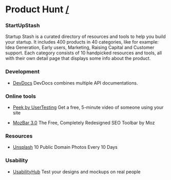 Product Hunt [/](http://www.producthunt.com/)
===

### StartUpStash

Startup Stash is a curated directory of resources and tools to help you build your startup. It includes 400 products in 40 categories, like for example: Idea Generation, Early users, Marketing, Raising Capital and Customer support. Each category consists of 10 handpicked resources and tools, all with their own detail page that displays some info about the product. 

### Development

* [DevDocs](http://devdocs.io/) 
DevDocs combines multiple API documentations.

### Online tools

* [Peek by UserTesting](http://peek.usertesting.com/)
Get a free, 5-minute video of someone using your site

* [MozBar 3.0](http://moz.com/tools/seo-toolbar)
The Free, Completely Redesigned SEO Toolbar by Moz


### Resources

* [Unsplash](https://unsplash.com/)
10 Public Domain Photos Every 10 Days

### Usability 	

* [UsabilityHub](https://usabilityhub.com/)
Test your designs and mockups on real people
